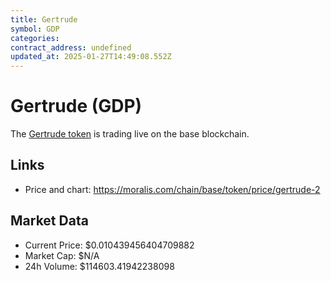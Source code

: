 ```yaml
---
title: Gertrude
symbol: GDP
categories: 
contract_address: undefined
updated_at: 2025-01-27T14:49:08.552Z
---
```


# Gertrude (GDP)
The [Gertrude token](https://moralis.com/chain/base/token/price/gertrude-2) is trading live on the base blockchain.

## Links
- Price and chart: https://moralis.com/chain/base/token/price/gertrude-2

## Market Data
- Current Price: $0.010439456404709882
- Market Cap: $N/A
- 24h Volume: $114603.41942238098
